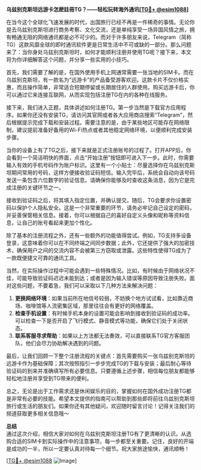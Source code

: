 **乌兹别克斯坦远游卡怎麽註冊TG？——轻松玩转海外通讯[[TG💪+ @esim1088](https://t.me/s/esim1088)]**

在当今这个全球化飞速发展的时代，出国旅行已经不再是一件稀奇的事情。无论你是去乌兹别克斯坦进行商务考察、文化交流，还是单纯享受一场异国风情之旅，拥有畅通无阻的网络通讯都是必不可少的。而对于许多朋友来说，Telegram（简称TG）这款风靡全球的即时通讯软件更是日常生活中不可或缺的一部分。那么问题来了：当你身处乌兹别克斯坦时，如何才能顺利注册并使用TG呢？接下来，本文将为你详细解答这个问题，并分享一些实用的小技巧。

首先，我们需要了解的是，在国外使用手机上网通常需要一张当地的SIM卡。而在乌兹别克斯坦，有一款名为“远游卡”的产品备受游客欢迎。这款卡片不仅价格实惠，而且操作简单，非常适合短期停留或长期居住的人群使用。购买远游卡后，你可以通过它来连接互联网，从而实现包括注册TG在内的各种在线服务。

接下来，我们进入正题，具体讲述如何注册TG。第一步当然是下载官方应用程序。如果你还没有安装TG，请访问其官网或者各大应用商店搜索“Telegram”，然后根据提示完成下载和安装过程。需要注意的是，由于某些地区可能存在网络限制，建议提前准备好备用的Wi-Fi热点或者其他稳定网络环境，以便顺利完成安装步骤。

当你的设备上有了TG之后，接下来就是正式注册账号的过程了。打开APP后，你会看到一个简洁明快的界面，点击“开始注册”按钮即可进入下一步。此时，你需要输入有效的手机号码作为账户标识。这里有一个小贴士：尽量选择你在乌兹别克斯坦期间常用的号码，这样方便接收验证码短信。输入完毕后，系统会自动向该号码发送一条包含六位数字的验证信息。请确保你能够及时查收这条消息，因为它是完成注册的关键环节之一。

接收到验证码之后，将其填入指定位置，并确认提交。随后，TG会要求你设置密码以保护个人隐私安全。这是一个非常重要的环节，请务必牢记自己设定的密码，并妥善保管相关信息。接着，你可以根据自己的喜好自定义头像和昵称等资料信息，让自己的账号看起来更加个性化。

除了基本的注册流程之外，还有一些额外的功能值得尝试。例如，TG支持多设备登录，这意味着你可以在不同终端之间同步数据；此外，它还提供了强大的加密技术，确保用户之间的交流内容不会被第三方窃取或泄露。这些特性使得TG成为了一款既便捷又可靠的通讯工具。

当然，在实际操作过程中可能会遇到一些特殊情况。比如，有时候由于网络状况不佳，可能导致验证码迟迟未能到达；或者是因为输入错误等原因导致注册失败。面对这些问题，不要着急，我们可以采取以下几种方法来解决问题：

1. **更换网络环境**：如果当前所在地信号较弱，不妨换个地方试试看，比如靠近商场、咖啡馆等人流密集区域，那里往往会有更好的网络覆盖。
2. **检查手机设置**：有时候手机本身的设置可能会影响到接收到验证码的成功率。可以检查一下是否开启了飞行模式、静音模式等功能，确保它们处于关闭状态。
3. **联系客服寻求帮助**：如果以上方法都无法奏效，可以直接联系TG官方客服团队，他们会尽力协助解决遇到的问题。

最后，让我们回顾一下整个注册流程的关键点：首先需要购买一张乌兹别克斯坦的远游卡作为基础保障；其次按照指引一步步完成TG的下载与安装；最后耐心等待验证码的到来并准确填写所有必要信息。只要遵循上述步骤，相信每位朋友都能够轻松地注册并享受到TG带来的便利。

总之，无论是出于工作需求还是休闲娱乐的目的，掌握如何在国外成功注册TG都是非常有必要的技能。希望本文提供的指南可以帮助到那些即将前往乌兹别克斯坦旅行或生活的朋友们。如果你还有其他疑问，欢迎随时留言讨论！记得关注我们的频道获取更多相关信息哦～

**总结**  
通过这次介绍，相信大家对如何在乌兹别克斯坦注册TG有了更清晰的认识。从选购合适的SIM卡到实际操作中的注意事项，每一步都至关重要。记住，良好的开端是成功的一半，所以一定要认真对待每一个细节。祝大家旅途愉快，通讯顺畅！

[[TG💪+ @esim1088](https://t.me/s/esim1088) ![Image](https://i.postimg.cc/4NQfJmqS/Snipaste-2025-05-13-00-14-12.png)]